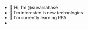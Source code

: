 - 👋 Hi, I’m @suvarnahase
- 👀 I’m interested in new technologies
- 🌱 I’m currently learning RPA
- 

<!---
suvarnahase/suvarnahase is a ✨ special ✨ repository because its `README.md` (this file) appears on your GitHub profile.
You can click the Preview link to take a look at your changes.
--->

